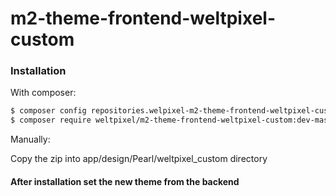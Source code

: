 # m2-theme-frontend-weltpixel-custom

### Installation

With composer:

```sh
$ composer config repositories.welpixel-m2-theme-frontend-weltpixel-custom git git@github.com:rusdragos/m2-theme-frontend-weltpixel-custom.git
$ composer require weltpixel/m2-theme-frontend-weltpixel-custom:dev-master
```

Manually:

Copy the zip into app/design/Pearl/weltpixel_custom directory


#### After installation set the new theme from the backend
